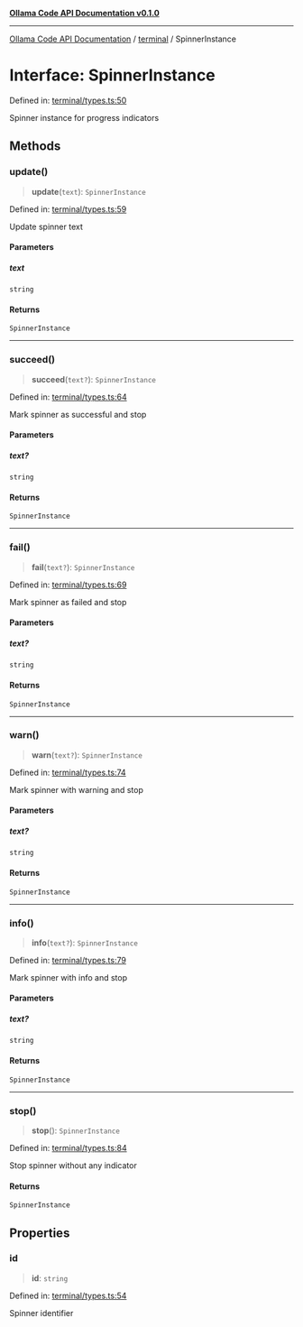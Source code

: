 [**Ollama Code API Documentation v0.1.0**](../../README.md)

***

[Ollama Code API Documentation](../../modules.md) / [terminal](../README.md) / SpinnerInstance

# Interface: SpinnerInstance

Defined in: [terminal/types.ts:50](https://github.com/erichchampion/ollama-code/blob/da0d5de255d803db9921aedd29b30f1aea1c1c02/ollama-code/src/terminal/types.ts#L50)

Spinner instance for progress indicators

## Methods

### update()

> **update**(`text`): `SpinnerInstance`

Defined in: [terminal/types.ts:59](https://github.com/erichchampion/ollama-code/blob/da0d5de255d803db9921aedd29b30f1aea1c1c02/ollama-code/src/terminal/types.ts#L59)

Update spinner text

#### Parameters

##### text

`string`

#### Returns

`SpinnerInstance`

***

### succeed()

> **succeed**(`text?`): `SpinnerInstance`

Defined in: [terminal/types.ts:64](https://github.com/erichchampion/ollama-code/blob/da0d5de255d803db9921aedd29b30f1aea1c1c02/ollama-code/src/terminal/types.ts#L64)

Mark spinner as successful and stop

#### Parameters

##### text?

`string`

#### Returns

`SpinnerInstance`

***

### fail()

> **fail**(`text?`): `SpinnerInstance`

Defined in: [terminal/types.ts:69](https://github.com/erichchampion/ollama-code/blob/da0d5de255d803db9921aedd29b30f1aea1c1c02/ollama-code/src/terminal/types.ts#L69)

Mark spinner as failed and stop

#### Parameters

##### text?

`string`

#### Returns

`SpinnerInstance`

***

### warn()

> **warn**(`text?`): `SpinnerInstance`

Defined in: [terminal/types.ts:74](https://github.com/erichchampion/ollama-code/blob/da0d5de255d803db9921aedd29b30f1aea1c1c02/ollama-code/src/terminal/types.ts#L74)

Mark spinner with warning and stop

#### Parameters

##### text?

`string`

#### Returns

`SpinnerInstance`

***

### info()

> **info**(`text?`): `SpinnerInstance`

Defined in: [terminal/types.ts:79](https://github.com/erichchampion/ollama-code/blob/da0d5de255d803db9921aedd29b30f1aea1c1c02/ollama-code/src/terminal/types.ts#L79)

Mark spinner with info and stop

#### Parameters

##### text?

`string`

#### Returns

`SpinnerInstance`

***

### stop()

> **stop**(): `SpinnerInstance`

Defined in: [terminal/types.ts:84](https://github.com/erichchampion/ollama-code/blob/da0d5de255d803db9921aedd29b30f1aea1c1c02/ollama-code/src/terminal/types.ts#L84)

Stop spinner without any indicator

#### Returns

`SpinnerInstance`

## Properties

### id

> **id**: `string`

Defined in: [terminal/types.ts:54](https://github.com/erichchampion/ollama-code/blob/da0d5de255d803db9921aedd29b30f1aea1c1c02/ollama-code/src/terminal/types.ts#L54)

Spinner identifier
